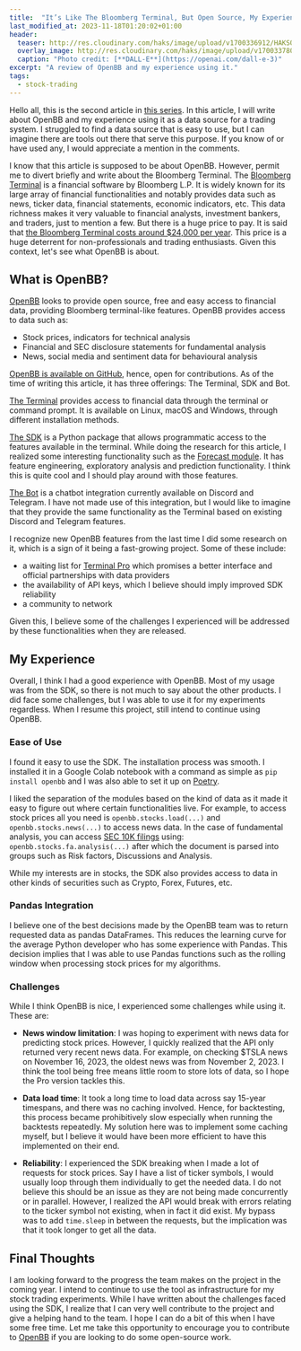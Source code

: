 ```yaml
---
title:  "It’s Like The Bloomberg Terminal, But Open Source, My Experience using OpenBB"
last_modified_at: 2023-11-18T01:20:02+01:00
header:
  teaser: http://res.cloudinary.com/haks/image/upload/v1700336912/HAKSOAT_Blog/openbb-experience/openbb-asset.png
  overlay_image: http://res.cloudinary.com/haks/image/upload/v1700337803/HAKSOAT_Blog/openbb-experience/openbb-skies.webp
  caption: "Photo credit: [**DALL-E**](https://openai.com/dall-e-3)"
excerpt: "A review of OpenBB and my experience using it."
tags:
  - stock-trading
---
```



Hello all, this is the second article in [this series](https://haksoat.com/learning-stock-trading-python/). In this article, I will write about OpenBB and my experience using it as a data source for a trading system. I struggled to find a data source that is easy to use, but I can imagine there are tools out there that serve this purpose. If you know of or have used any, I would appreciate a mention in the comments.

I know that this article is supposed to be about OpenBB. However, permit me to divert briefly and write about the Bloomberg Terminal. The [Bloomberg Terminal](https://en.wikipedia.org/wiki/Bloomberg_Terminal) is a financial software by Bloomberg L.P. It is widely known for its large array of financial functionalities and notably provides data such as news, ticker data, financial statements, economic indicators, etc. This data richness makes it very valuable to financial analysts, investment bankers, and traders, just to mention a few. But there is a huge price to pay. It is said that [the Bloomberg Terminal costs around $24,000 per year](https://www.investopedia.com/articles/professionaleducation/11/bloomberg-terminal.asp). This price is a huge deterrent for non-professionals and trading enthusiasts. Given this context, let's see what OpenBB is about.

## What is OpenBB?

[OpenBB](https://openbb.co/) looks to provide open source, free and easy access to financial data, providing Bloomberg terminal-like features. OpenBB provides access to data such as:

- Stock prices, indicators for technical analysis
- Financial and SEC disclosure statements for fundamental analysis
- News, social media and sentiment data for behavioural analysis

[OpenBB is available on GitHub](https://github.com/OpenBB-finance/OpenBBTerminal), hence, open for contributions. As of the time of writing this article, it has three offerings: The Terminal, SDK and Bot.

[The Terminal](https://docs.openbb.co/terminal) provides access to financial data through the terminal or command prompt. It is available on Linux, macOS and Windows, through different installation methods.

[The SDK](https://docs.openbb.co/sdk) is a Python package that allows programmatic access to the features available in the terminal. While doing the research for this article, I realized some interesting functionality such as the [Forecast module](https://docs.openbb.co/sdk/reference/forecast). It has feature engineering, exploratory analysis and prediction functionality. I think this is quite cool and I should play around with those features.

[The Bot](https://docs.openbb.co/bot) is a chatbot integration currently available on Discord and Telegram. I have not made use of this integration, but I would like to imagine that they provide the same functionality as the Terminal based on existing Discord and Telegram features.

I recognize new OpenBB features from the last time I did some research on it, which is a sign of it being a fast-growing project. Some of these include: 

- a waiting list for [Terminal Pro](https://my.openbb.co/app/pro) which promises a better interface and official partnerships with data providers
- the availability of API keys, which I believe should imply improved SDK reliability
- a community to network

Given this, I believe some of the challenges I experienced will be addressed by these functionalities when they are released.

## My Experience

Overall, I think I had a good experience with OpenBB. Most of my usage was from the SDK, so there is not much to say about the other products. I did face some challenges, but I was able to use it for my experiments regardless. When I resume this project, still intend to continue using OpenBB.

### Ease of Use
I found it easy to use the SDK. The installation process was smooth. I installed it in a Google Colab notebook with a command as simple as `pip install openbb` and I was also able to set it up on [Poetry](https://python-poetry.org/). 

I liked the separation of the modules based on the kind of data as it made it easy to figure out where certain functionalities live. For example, to access stock prices all you need is `openbb.stocks.load(...)` and `openbb.stocks.news(...)` to access news data. In the case of fundamental analysis, you can access [SEC 10K filings](https://www.investopedia.com/terms/1/10-k.asp) using: `openbb.stocks.fa.analysis(...)` after which the document is parsed into groups such as Risk factors, Discussions and Analysis.

While my interests are in stocks, the SDK also provides access to data in other kinds of securities such as Crypto, Forex, Futures, etc.

### Pandas Integration
I believe one of the best decisions made by the OpenBB team was to return requested data as pandas DataFrames. This reduces the learning curve for the average Python developer who has some experience with Pandas. This decision implies that I was able to use Pandas functions such as the rolling window when processing stock prices for my algorithms.

### Challenges
While I think OpenBB is nice, I experienced some challenges while using it. These are:

- **News window limitation**: I was hoping to experiment with news data for predicting stock prices. However, I quickly realized that the API only returned very recent news data. For example, on checking $TSLA news on November 16, 2023, the oldest news was from November 2, 2023. I think the tool being free means little room to store lots of data, so I hope the Pro version tackles this.

- **Data load time**: It took a long time to load data across say 15-year timespans, and there was no caching involved. Hence, for backtesting, this process became prohibitively slow especially when running the backtests repeatedly. My solution here was to implement some caching myself, but I believe it would have been more efficient to have this implemented on their end.

- **Reliability**: I experienced the SDK breaking when I made a lot of requests for stock prices. Say I have a list of ticker symbols, I would usually loop through them individually to get the needed data. I do not believe this should be an issue as they are not being made concurrently or in parallel. However, I realized the API would break with errors relating to the ticker symbol not existing, when in fact it did exist. My bypass was to add `time.sleep` in between the requests, but the implication was that it took longer to get all the data.

## Final Thoughts
I am looking forward to the progress the team makes on the project in the coming year. I intend to continue to use the tool as infrastructure for my stock trading experiments. While I have written about the challenges faced using the SDK, I realize that I can very well contribute to the project and give a helping hand to the team. I hope I can do a bit of this when I have some free time. Let me take this opportunity to encourage you to contribute to [OpenBB](https://github.com/OpenBB-finance/OpenBBTerminal) if you are looking to do some open-source work.
